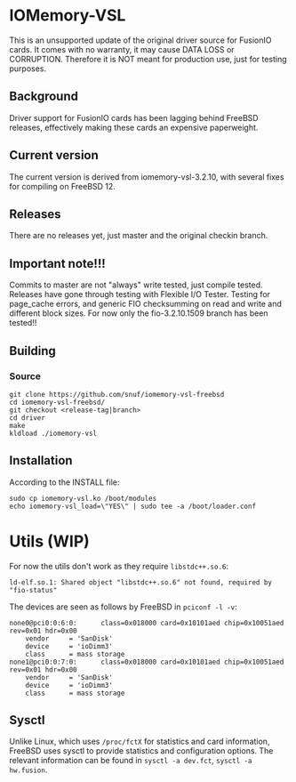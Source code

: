 # IOMemory-VSL
This is an unsupported update of the original driver source for FusionIO
cards. It comes with no warranty, it may cause DATA LOSS or CORRUPTION.
Therefore it is NOT meant for production use, just for testing purposes.

## Background
Driver support for FusionIO cards has been lagging behind FreeBSD releases, effectively making these cards an expensive paperweight.

## Current version
The current version is derived from iomemory-vsl-3.2.10, with several fixes for compiling on FreeBSD 12.

## Releases
There are no releases yet, just master and the original checkin branch.

## Important note!!!
Commits to master are not "always" write tested, just compile tested. Releases have gone through testing with Flexible I/O Tester. Testing for page_cache errors, and generic FIO checksumming on read and write and different block sizes. For now only the fio-3.2.10.1509 branch has been tested!!

## Building
### Source
```
git clone https://github.com/snuf/iomemory-vsl-freebsd
cd iomemory-vsl-freebsd/
git checkout <release-tag|branch>
cd driver
make
kldload ./iomemory-vsl
```
## Installation
According to the INSTALL file:
``` 
sudo cp iomemory-vsl.ko /boot/modules
echo iomemory-vsl_load=\"YES\" | sudo tee -a /boot/loader.conf
```

# Utils (WIP)
For now the utils don't work as they require `libstdc++.so.6`:
```[vagrant@bazinga ~/iomemory-vsl-freebsd/bin]$ ./fio-status 
ld-elf.so.1: Shared object "libstdc++.so.6" not found, required by "fio-status"
```

The devices are seen as follows by FreeBSD in `pciconf -l -v`:
```
none0@pci0:0:6:0:      class=0x018000 card=0x10101aed chip=0x10051aed rev=0x01 hdr=0x00
    vendor     = 'SanDisk'
    device     = 'ioDimm3'
    class      = mass storage
none1@pci0:0:7:0:      class=0x018000 card=0x10101aed chip=0x10051aed rev=0x01 hdr=0x00
    vendor     = 'SanDisk'
    device     = 'ioDimm3'
    class      = mass storage
```

## Sysctl
Unlike Linux, which uses `/proc/fctX` for statistics and card information, FreeBSD uses sysctl to provide statistics and configuration options. The relevant information can be found in `sysctl -a dev.fct`, `sysctl -a hw.fusion`.

